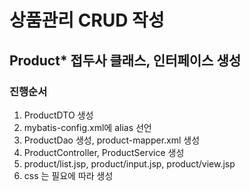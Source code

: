 
# 상품관리 CRUD 작성 

## Product* 접두사 클래스, 인터페이스 생성
### 진행순서

1. ProductDTO 생성
2. mybatis-config.xml에 alias 선언
3. ProductDao 생성, product-mapper.xml 생성
4. ProductController, ProductService 생성
5. product/list.jsp, product/input.jsp, product/view.jsp
6. css 는 필요에 따라 생성

 